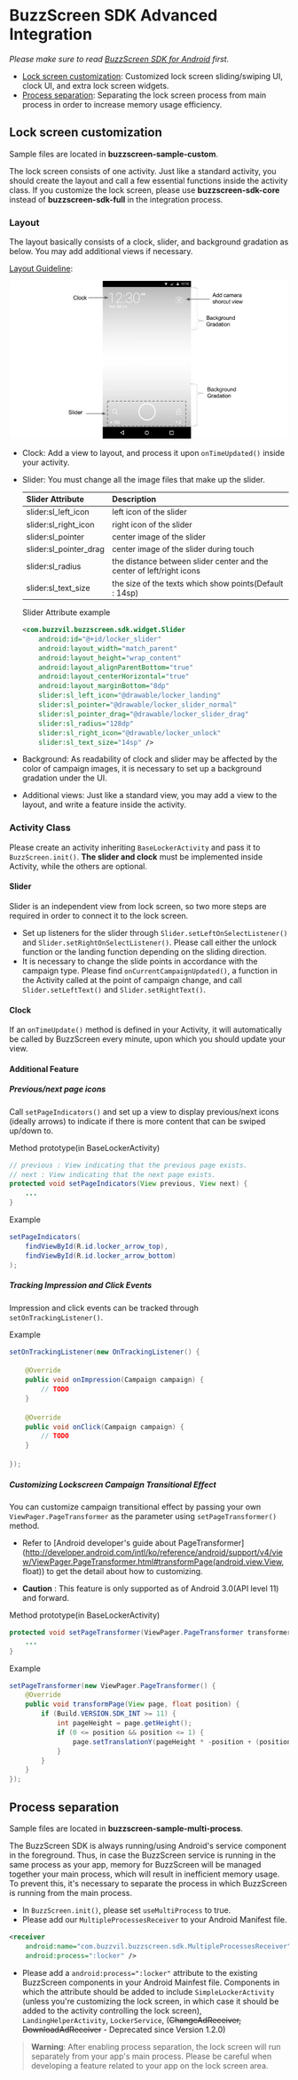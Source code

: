 # BuzzScreen SDK Advanced Integration
*Please make sure to read [BuzzScreen SDK for Android](README_EN.md) first.*
- [Lock screen customization](#lock-screen-customization): Customized lock screen sliding/swiping UI, clock UI, and extra lock screen widgets.
- [Process separation](#process-separation): Separating the lock screen process from main process in order to increase memory usage efficiency.

## Lock screen customization
Sample files are located in **buzzscreen-sample-custom**.

The lock screen consists of one activity. Just like a standard activity, you should create the layout and call a few essential functions inside the activity class. If you customize the lock screen, please use **buzzscreen-sdk-core** instead of **buzzscreen-sdk-full** in the integration process.

### Layout
The layout basically consists of a clock, slider, and background gradation as below. You may add additional views if necessary.

[Layout Guideline](https://drive.google.com/file/d/0BxlsmkGYXVSyYUhDREkxYTl6STg/view?usp=sharing):

![Layout](layout.jpg)

- Clock: Add a view to layout, and process it upon `onTimeUpdated()` inside your activity.
- Slider: You must change all the image files that make up the slider.

    |Slider Attribute|Description|
    |--------|--------|
    |slider:sl_left_icon|left icon of the slider|
    |slider:sl_right_icon|right icon of the slider|
    |slider:sl_pointer|center image of the slider|
    |slider:sl_pointer_drag|center image of the slider during touch|
    |slider:sl_radius|the distance between slider center and the center of left/right icons|
    |slider:sl_text_size|the size of the texts which show points(Default : 14sp)|

    Slider Attribute example
    ```Xml
    <com.buzzvil.buzzscreen.sdk.widget.Slider
        android:id="@+id/locker_slider"
        android:layout_width="match_parent"
        android:layout_height="wrap_content"
        android:layout_alignParentBottom="true"
        android:layout_centerHorizontal="true"
        android:layout_marginBottom="8dp"
        slider:sl_left_icon="@drawable/locker_landing"
        slider:sl_pointer="@drawable/locker_slider_normal"
        slider:sl_pointer_drag="@drawable/locker_slider_drag"
        slider:sl_radius="128dp"
        slider:sl_right_icon="@drawable/locker_unlock"
        slider:sl_text_size="14sp" />
    ```

- Background: As readability of clock and slider may be affected by the color of campaign images, it is necessary to set up a background gradation under the UI.
- Additional views: Just like a standard view, you may add a view to the layout, and write a feature inside the activity.

### Activity Class
Please create an activity inheriting `BaseLockerActivity` and pass it to `BuzzScreen.init()`. **The slider and clock** must be implemented inside Activity, while the others are optional.

#### Slider
Slider is an independent view from lock screen, so two more steps are required in order to connect it to the lock screen.

- Set up listeners for the slider through `Slider.setLeftOnSelectListener()` and `Slider.setRightOnSelectListener()`. Please call either the unlock function or the landing function depending on the sliding direction. 
- It is necessary to change the slide points in accordance with the campaign type. Please find `onCurrentCampaignUpdated()`, a function in the Activity called at the point of campaign change, and call `Slider.setLeftText()` and `Slider.setRightText()`.

#### Clock
If an `onTimeUpdate()` method is defined in your Activity, it will automatically be called by BuzzScreen every minute, upon which you should update your view.

#### Additional Feature
##### Previous/next page icons
Call `setPageIndicators()` and set up a view to display previous/next icons (ideally arrows) to indicate if there is more content that can be swiped up/down to.

Method prototype(in BaseLockerActivity)
```Java
// previous : View indicating that the previous page exists.
// next : View indicating that the next page exists.
protected void setPageIndicators(View previous, View next) {
    ...
}
```

Example

```Java
setPageIndicators(
    findViewById(R.id.locker_arrow_top),
    findViewById(R.id.locker_arrow_bottom)
);
```

##### Tracking Impression and Click Events
Impression and click events can be tracked through `setOnTrackingListener()`.

Example

```Java
setOnTrackingListener(new OnTrackingListener() {

    @Override
    public void onImpression(Campaign campaign) {
        // TODO
    }
    
    @Override
    public void onClick(Campaign campaign) {
        // TODO
    }
    
});
```

##### Customizing Lockscreen Campaign Transitional Effect
You can customize campaign transitional effect by passing your own `ViewPager.PageTransformer` as the parameter using `setPageTransformer()` method.

- Refer to [Android developer's guide about PageTransformer](http://developer.android.com/intl/ko/reference/android/support/v4/view/ViewPager.PageTransformer.html#transformPage(android.view.View, float)) to get the detail about how to customizing.

- **Caution** : This feature is only supported as of Android 3.0(API level 11) and forward.

Method prototype(in BaseLockerActivity)
```Java
protected void setPageTransformer(ViewPager.PageTransformer transformer) { 
    ... 
}
```

Example

```Java
setPageTransformer(new ViewPager.PageTransformer() {
    @Override
    public void transformPage(View page, float position) {
        if (Build.VERSION.SDK_INT >= 11) {
            int pageHeight = page.getHeight();
            if (0 <= position && position <= 1) {
                page.setTranslationY(pageHeight * -position + (position * pageHeight / 4));
            }
        }
    }
});
```

## Process separation
Sample files are located in **buzzscreen-sample-multi-process**.

The BuzzScreen SDK is always running/using Android's service component in the foreground. Thus, in case the BuzzScreen service is running in the same process as your app, memory for BuzzScreen will be managed together your main process, which will result in inefficient memory usage. To prevent this, it's necessary to separate the process in which BuzzScreen is running from the main process.

- In `BuzzScreen.init()`, please set `useMultiProcess` to true.
- Please add our `MultipleProcessesReceiver` to your Android Manifest file.
```xml
<receiver
    android:name="com.buzzvil.buzzscreen.sdk.MultipleProcessesReceiver"
    android:process=":locker" />
```
- Please add a `android:process=":locker"` attribute to the existing BuzzScreen components in your Android Mainfest file. Components in which the attribute should be added to include `SimpleLockerActivity` (unless you're customizing the lock screen, in which case it should be added to the activity controlling the lock screen), `LandingHelperActivity`, `LockerService`, (~~ChangeAdReceiver, DownloadAdReceiver~~ - Deprecated since Version 1.2.0)

> **Warning**: After enabling process separation, the lock screen will run separately from your app's main process. Please be careful when developing a feature related to your app on the lock screen area.
